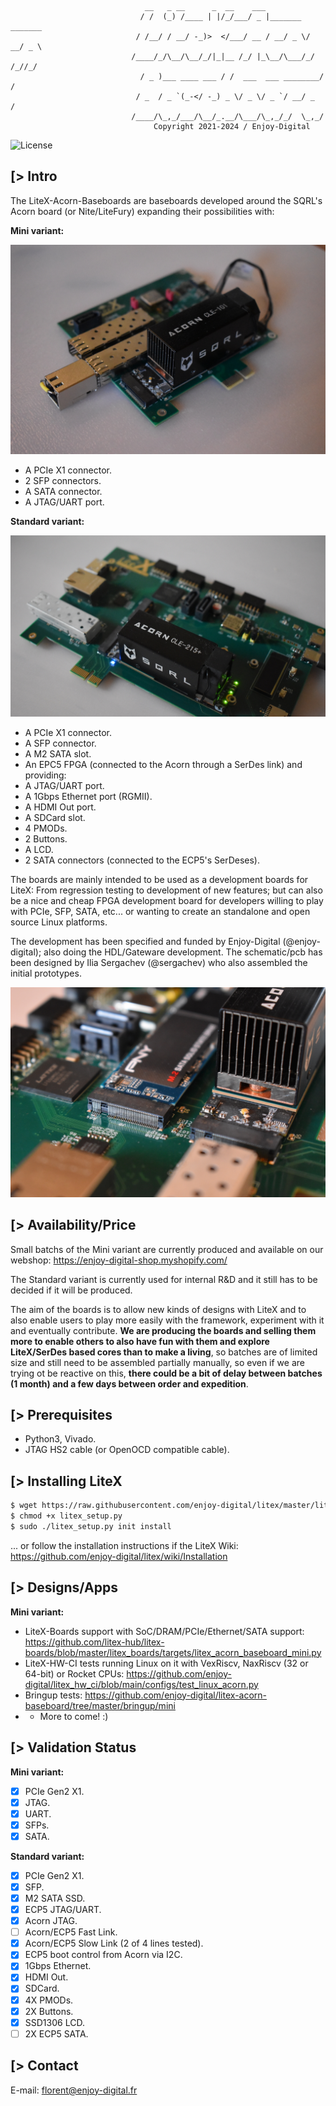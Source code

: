 
                                  __   _ __      _  __    ___
                                 / /  (_) /____ | |/_/___/ _ |_______  _______
                                / /__/ / __/ -_)>  </___/ __ / __/ _ \/ __/ _ \
                               /____/_/\__/\__/_/|_|__ /_/ |_\__/\___/_/ /_//_/
                                 / _ )___ ____ ___ / /  ___  ___ ________/ /
                                / _  / _ `(_-</ -_) _ \/ _ \/ _ `/ __/ _  /
                               /____/\_,_/___/\__/_.__/\___/\_,_/_/  \_,_/
                                    Copyright 2021-2024 / Enjoy-Digital

![License](https://img.shields.io/badge/License-BSD%202--Clause-orange.svg)

[> Intro
--------

The LiteX-Acorn-Baseboards are baseboards developed around the SQRL's Acorn board (or Nite/LiteFury) expanding their possibilities with:

**Mini variant:**

![](hardware/acorn-baseboard-mini-proto.jpg)

- A PCIe X1 connector.
- 2 SFP connectors.
- A SATA connector.
- A JTAG/UART port.

**Standard variant:**

![](hardware/acorn-baseboard-proto.jpg)

- A PCIe X1 connector.
- A SFP connector.
- A M2 SATA slot.
- An EPC5 FPGA (connected to the Acorn through a SerDes link) and providing:
- A JTAG/UART port.
- A 1Gbps Ethernet port (RGMII).
- A HDMI Out port.
- A SDCard slot.
- 4 PMODs.
- 2 Buttons.
- A LCD.
- 2 SATA connectors (connected to the ECP5's SerDeses).

The boards are mainly intended to be used as a development boards for LiteX: From regression testing
to development of new features; but can also be a nice and cheap FPGA development board for
developers willing to play with PCIe, SFP, SATA, etc... or wanting to create an standalone and open
source Linux platforms.

The development has been specified and funded by Enjoy-Digital (@enjoy-digital); also doing the
HDL/Gateware development. The schematic/pcb has been designed by Ilia Sergachev (@sergachev) who
also assembled the initial prototypes.

![](hardware/acorn-baseboard-m2-ssd.jpg)

[> Availability/Price
---------------------

Small batchs of the Mini variant are currently produced and available on our webshop:
https://enjoy-digital-shop.myshopify.com/

The Standard variant is currently used for internal R&D and it still has to be decided if it will be
produced.

The aim of the boards is to allow new kinds of designs with LiteX and to also enable users to play
more easily with the framework, experiment with it and eventually contribute. **We are producing
the boards and selling them more to enable others to also have fun with them and explore
LiteX/SerDes based cores than to make a living**, so batches are of limited size and still need to
be assembled partially manually, so even if we are trying ot be reactive on this, **there could be a
bit of delay between batches (1 month) and a few days between order and expedition**.

[> Prerequisites
----------------
- Python3, Vivado.
- JTAG HS2 cable (or OpenOCD compatible cable).

[> Installing LiteX
-------------------
```sh
$ wget https://raw.githubusercontent.com/enjoy-digital/litex/master/litex_setup.py
$ chmod +x litex_setup.py
$ sudo ./litex_setup.py init install
```
... or follow the installation instructions if the LiteX Wiki: https://github.com/enjoy-digital/litex/wiki/Installation

[> Designs/Apps
---------------

**Mini variant:**
- LiteX-Boards support with SoC/DRAM/PCIe/Ethernet/SATA support:
https://github.com/litex-hub/litex-boards/blob/master/litex_boards/targets/litex_acorn_baseboard_mini.py
- LiteX-HW-CI tests running Linux on it with VexRiscv, NaxRiscv (32 or 64-bit) or Rocket CPUs:
https://github.com/enjoy-digital/litex_hw_ci/blob/main/configs/test_linux_acorn.py
- Bringup tests: https://github.com/enjoy-digital/litex-acorn-baseboard/tree/master/bringup/mini
- + More to come! :)


[> Validation Status
--------------------

**Mini variant:**
- [X] PCIe Gen2 X1.
- [X] JTAG.
- [X] UART.
- [X] SFPs.
- [X] SATA.

**Standard variant:**
- [X] PCIe Gen2 X1.
- [X] SFP.
- [X] M2 SATA SSD.
- [X] ECP5 JTAG/UART.
- [X] Acorn JTAG.
- [ ] Acorn/ECP5 Fast Link.
- [X] Acorn/ECP5 Slow Link (2 of 4 lines tested).
- [X] ECP5 boot control from Acorn via I2C.
- [X] 1Gbps Ethernet.
- [X] HDMI Out.
- [X] SDCard.
- [X] 4X PMODs.
- [X] 2X Buttons.
- [X] SSD1306 LCD.
- [ ] 2X ECP5 SATA.

[> Contact
-------------
E-mail: florent@enjoy-digital.fr